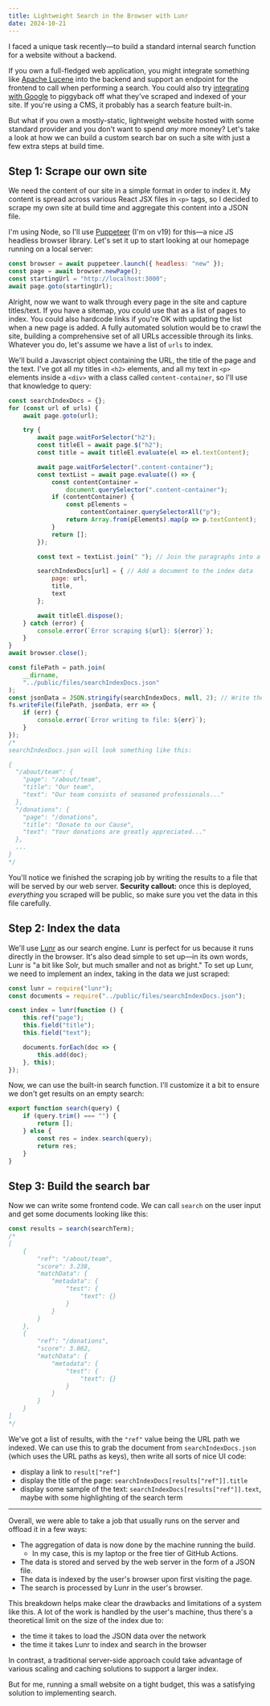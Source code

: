 ```yaml
---
title: Lightweight Search in the Browser with Lunr
date: 2024-10-21
---
```


I faced a unique task recently—to build a standard internal search function for a website without a backend. 

If you own a full-fledged web application, you might integrate something like [Apache Lucene](https://lucene.apache.org/) into the backend and support an endpoint for the frontend to call when performing a search. You could also try [integrating with Google](https://programmablesearchengine.google.com/about/) to piggyback off what they've scraped and indexed of your site. If you're using a CMS, it probably has a search feature built-in.

But what if you own a mostly-static, lightweight website hosted with some standard provider and you don't want to spend *any* more money? Let's take a look at how we can build a custom search bar on such a site with just a few extra steps at build time.

## Step 1: Scrape our own site

We need the content of our site in a simple format in order to index it. My content is spread across various React JSX files in `<p>` tags, so I decided to scrape my own site at build time and aggregate this content into a JSON file.

I'm using Node, so I'll use [Puppeteer](https://pptr.dev/) (I'm on v19) for this—a nice JS headless browser library. Let's set it up to start looking at our homepage running on a local server:

```javascript
const browser = await puppeteer.launch({ headless: "new" });
const page = await browser.newPage();
const startingUrl = "http://localhost:3000";
await page.goto(startingUrl);
```

Alright, now we want to walk through every page in the site and capture titles/text. If you have a sitemap, you could use that as a list of pages to index. You could also hardcode links if you're OK with updating the list when a new page is added. A fully automated solution would be to crawl the site, building a comprehensive set of all URLs accessible through its links. Whatever you do, let's assume we have a list of `urls` to index.

We'll build a Javascript object containing the URL, the title of the page and the text. I've got all my titles in `<h2>` elements, and all my text in `<p>` elements inside a `<div>` with a class called `content-container`, so I'll use that knowledge to query:

```javascript
const searchIndexDocs = {};
for (const url of urls) {
    await page.goto(url);

    try {
        await page.waitForSelector("h2");
        const titleEl = await page.$("h2");
        const title = await titleEl.evaluate(el => el.textContent);

        await page.waitForSelector(".content-container");
        const textList = await page.evaluate(() => {
            const contentContainer =
                document.querySelector(".content-container");
            if (contentContainer) {
                const pElements =
                    contentContainer.querySelectorAll("p");
                return Array.from(pElements).map(p => p.textContent);
            }
            return [];
        });

        const text = textList.join(" "); // Join the paragraphs into a single block of text

        searchIndexDocs[url] = { // Add a document to the index data
            page: url,
            title,
            text
        };

        await titleEl.dispose();
    } catch (error) {
        console.error(`Error scraping ${url}: ${error}`);
    }
}
await browser.close();

const filePath = path.join(
	__dirname,
	"../public/files/searchIndexDocs.json"
);
const jsonData = JSON.stringify(searchIndexDocs, null, 2); // Write the entire index data to a file
fs.writeFile(filePath, jsonData, err => {
	if (err) {
		console.error(`Error writing to file: ${err}`);
	}
});
/*
searchIndexDocs.json will look something like this:

{
  "/about/team": {
    "page": "/about/team",
    "title": "Our team",
    "text": "Our team consists of seasoned professionals..."
  },
  "/donations": {
    "page": "/donations",
    "title": "Donate to our Cause",
    "text": "Your donations are greatly appreciated..."
  },
  ...
}
*/
```

You'll notice we finished the scraping job by writing the results to a file that will be served by our web server. **Security callout:** once this is deployed, *everything* you scraped will be public, so make sure you vet the data in this file carefully. 

## Step 2: Index the data

We'll use [Lunr](https://lunrjs.com/) as our search engine. Lunr is perfect for us because it runs directly in the browser. It's also dead simple to set up—in its own words, Lunr is "a bit like Solr, but much smaller and not as bright." To set up Lunr, we need to implement an index, taking in the data we just scraped:

```javascript
const lunr = require("lunr");
const documents = require("../public/files/searchIndexDocs.json");

const index = lunr(function () {
	this.ref("page");
	this.field("title");
	this.field("text");

	documents.forEach(doc => {
		this.add(doc);
	}, this);
});
```

Now, we can use the built-in search function. I'll customize it a bit to ensure we don't get results on an empty search:

```javascript
export function search(query) {
    if (query.trim() === "") {
        return [];
    } else {
        const res = index.search(query);
        return res;
    }
}
```

## Step 3: Build the search bar

Now we can write some frontend code. We can call `search` on the user input and get some documents looking like this:

```javascript
const results = search(searchTerm);
/*
[
    {
        "ref": "/about/team",
        "score": 3.238,
        "matchData": {
            "metadata": {
                "test": {
                    "text": {}
                }
            }
        }
    },
    {
        "ref": "/donations",
        "score": 3.062,
        "matchData": {
            "metadata": {
                "test": {
                    "text": {}
                }
            }
        }
    }
]
*/
```

We've got a list of results, with the `"ref"` value being the URL path we indexed. We can use this to grab the document from `searchIndexDocs.json` (which uses the URL paths as keys), then write all sorts of nice UI code:
- display a link to `result["ref"]`
- display the title of the page: `searchIndexDocs[results["ref"]].title`
- display some sample of the text: `searchIndexDocs[results["ref"]].text`, maybe with some highlighting of the search term

---

Overall, we were able to take a job that usually runs on the server and offload it in a few ways:
- The aggregation of data is now done by the machine running the build.
	- In my case, this is my laptop or the free tier of GitHub Actions.
- The data is stored and served by the web server in the form of a JSON file.
- The data is indexed by the user's browser upon first visiting the page.
- The search is processed by Lunr in the user's browser.

This breakdown helps make clear the drawbacks and limitations of a system like this. A lot of the work is handled by the user's machine, thus there's a theoretical limit on the size of the index due to:
- the time it takes to load the JSON data over the network
- the time it takes Lunr to index and search in the browser

In contrast, a traditional server-side approach could take advantage of various scaling and caching solutions to support a larger index.

But for me, running a small website on a tight budget, this was a satisfying solution to implementing search.